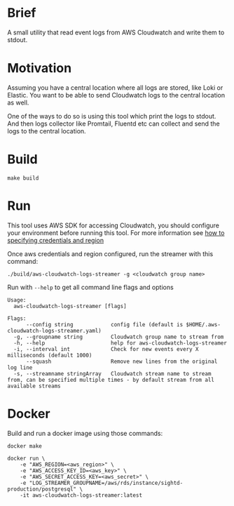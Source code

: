 
# Brief

A small utility that read event logs from AWS Cloudwatch and write them to stdout.

# Motivation

Assuming you have a central location where all logs are stored, like Loki or Elastic. You want to be able to send Cloudwatch logs to the central location as well.

One of the ways to do so is using this tool which print the logs to stdout. And then logs collector like Promtail, Fluentd etc can collect and send the logs to the central location.

# Build

`make build`

# Run

This tool uses AWS SDK for accessing Cloudwatch, you should configure your environment before running this tool. For more information see [how to specifying credentials and region](https://docs.aws.amazon.com/sdk-for-go/v1/developer-guide/configuring-sdk.html)

Once aws credentials and region configured, run the streamer with this command:

`./build/aws-cloudwatch-logs-streamer -g <cloudwatch group name>`

Run with `--help` to get all command line flags and options

```
Usage:
  aws-cloudwatch-logs-streamer [flags]

Flags:
      --config string            config file (default is $HOME/.aws-cloudwatch-logs-streamer.yaml)
  -g, --groupname string         Cloudwatch group name to stream from
  -h, --help                     help for aws-cloudwatch-logs-streamer
  -i, --interval int             Check for new events every X milliseconds (default 1000)
      --squash                   Remove new lines from the original log line
  -s, --streamname stringArray   Cloudwatch stream name to stream from, can be specified multiple times - by default stream from all available streams
```

# Docker

Build and run a docker image using those commands:
```
docker make

docker run \
	-e "AWS_REGION=<aws_region>" \
	-e "AWS_ACCESS_KEY_ID=<aws_key>" \
	-e "AWS_SECRET_ACCESS_KEY=<aws_secret>" \
	-e "LOG_STREAMER_GROUPNAME=/aws/rds/instance/sightd-production/postgresql" \
	-it aws-cloudwatch-logs-streamer:latest
```

